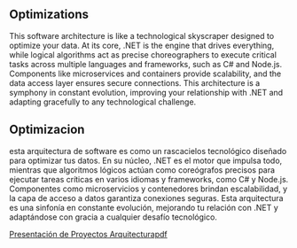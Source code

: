 ## Optimizations

This software architecture is like a technological skyscraper designed to optimize your data. At its core, .NET is the engine that drives everything, while logical algorithms act as precise choreographers to execute critical tasks across multiple languages ​​and frameworks, such as C# and Node.js. Components like microservices and containers provide scalability, and the data access layer ensures secure connections. This architecture is a symphony in constant evolution, improving your relationship with .NET and adapting gracefully to any technological challenge.

## Optimizacion 

esta arquitectura de software es como un rascacielos tecnológico diseñado para optimizar tus datos. En su núcleo, .NET es el motor que impulsa todo, mientras que algoritmos lógicos actúan como coreógrafos precisos para ejecutar tareas críticas en varios idiomas y frameworks, como C# y Node.js. Componentes como microservicios y contenedores brindan escalabilidad, y la capa de acceso a datos garantiza conexiones seguras. Esta arquitectura es una sinfonía en constante evolución, mejorando tu relación con .NET y adaptándose con gracia a cualquier desafío tecnológico.

[Presentación de Proyectos Arquitecturapdf](https://github.com/furkanword/Arquitectura-_Software_.Net/files/13029558/Presentacion.de.Proyecto.Vibrante.Negro.pdf)
